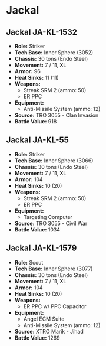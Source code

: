 # Jackal
## Jackal JA-KL-1532
- **Role:** Striker
- **Tech Base:** Inner Sphere (3052)
- **Chassis:** 30 tons (Endo Steel)
- **Movement:** 7 / 11, XL
- **Armor:** 96
- **Heat Sinks:** 11 (11)
- **Weapons:**
  - Streak SRM 2 (ammo: 50)
  - ER PPC
- **Equipment:**
  - Anti-Missile System (ammo: 12)
- **Source:** TRO 3055 - Clan Invasion
- **Battle Value:** 918

## Jackal JA-KL-55
- **Role:** Striker
- **Tech Base:** Inner Sphere (3066)
- **Chassis:** 30 tons (Endo Steel)
- **Movement:** 7 / 11, XL
- **Armor:** 104
- **Heat Sinks:** 10 (20)
- **Weapons:**
  - Streak SRM 2 (ammo: 50)
  - ER PPC
- **Equipment:**
  - Targeting Computer
- **Source:** TRO 3055 - Civil War
- **Battle Value:** 1034

## Jackal JA-KL-1579
- **Role:** Scout
- **Tech Base:** Inner Sphere (3077)
- **Chassis:** 30 tons (Endo Steel)
- **Movement:** 7 / 11, XL
- **Armor:** 104
- **Heat Sinks:** 10 (20)
- **Weapons:**
  - ER PPC w/ PPC Capacitor
- **Equipment:**
  - Angel ECM Suite
  - Anti-Missile System (ammo: 12)
- **Source:** XTRO Marik - Jihad
- **Battle Value:** 1269

